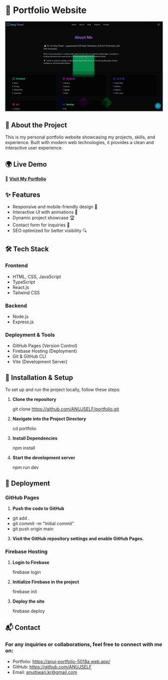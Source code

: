 # 🚀 Portfolio Website

![Portfolio Screenshot](public/screenshot.png)

## 🌟 About the Project

This is my personal portfolio website showcasing my projects, skills, and experience. Built with modern web technologies, it provides a clean and interactive user experience.

## 🌍 Live Demo
🔗 **[Visit My Portfolio](https://anuj-portfolio-5018a.web.app/)**  

## ✨ Features

- Responsive and mobile-friendly design 📱
- Interactive UI with animations 🎨
- Dynamic project showcase 🏆
- Contact form for inquiries 📩
- SEO optimized for better visibility 🔍

## 🛠️ Tech Stack

### **Frontend**
- HTML, CSS, JavaScript
- TypeScript
- React.js
- Tailwind CSS

### **Backend**
- Node.js
- Express.js

### **Deployment & Tools**
- GitHub Pages (Version Control)
- Firebase Hosting (Deployment)
- Git & GitHub CLI
- Vite (Development Server)

## 🔧 Installation & Setup

To set up and run the project locally, follow these steps:

1. **Clone the repository**  
   
   git clone https://github.com/ANUJSELF/portfolio.git

2. **Navigate into the Project Directory**
    
    cd portfolio

3. **Install Dependencies**
    
    npm install

4. **Start the development server**
    
    npm run dev

## 🚀 Deployment

### GitHub Pages

1. **Push the code to GitHub**  
   
- git add .
- git commit -m "Initial commit"
- git push origin main


3. **Visit the GitHub repository settings and enable GitHub Pages.**

### Firebase Hosting

1. **Login to Firebase**  
   
   firebase login

2. **Initialize Firebase in the project**
    
    firebase init

3. **Deploy the site**
    
    firebase deploy

## 📬 Contact

### For any inquiries or collaborations, feel free to connect with me on:

- Portfolio: https://anuj-portfolio-5018a.web.app/
- GitHub: https://github.com/ANUJSELF
- Email: anujtiwari.kr@gmail.com
